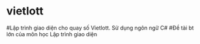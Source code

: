 # vietlott
#Lập trình giao diện cho quay số Vietlott. Sử dụng ngôn ngữ C#
#Đề tài bt lớn của môn học Lập trình giao diện 
